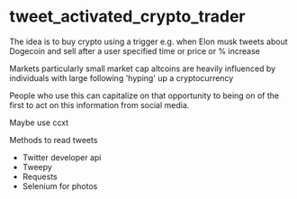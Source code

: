 # tweet_activated_crypto_trader
The idea is to buy crypto using a trigger e.g. when Elon musk tweets about Dogecoin and sell after a user specified time or price or % increase

Markets particularly small market cap altcoins are heavily influenced by individuals with large following 'hyping' up a cryptocurrency

People who use this can capitalize on that opportunity to being on of the first to act on this information from social media.

Maybe use ccxt

Methods to read tweets
- Twitter developer api
- Tweepy
- Requests
- Selenium for photos


